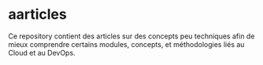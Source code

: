 # aarticles
Ce repository contient des articles sur des concepts peu techniques afin de mieux comprendre certains modules, concepts, et méthodologies liés au Cloud et au DevOps.
